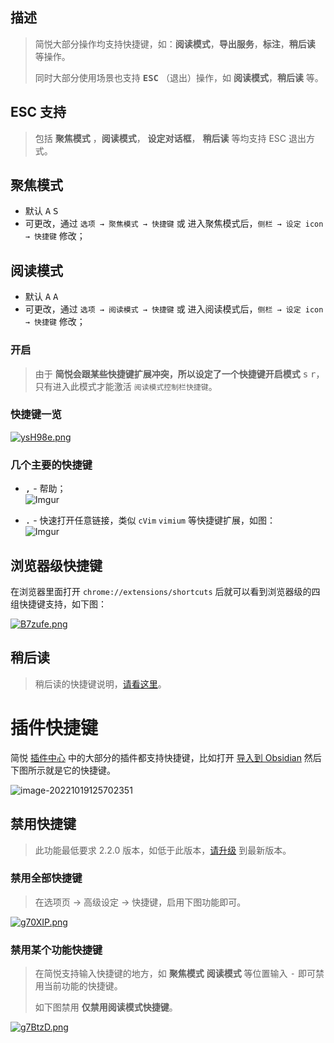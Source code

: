 描述
---

> 简悦大部分操作均支持快捷键，如：**阅读模式**，**导出服务**，**标注**，**稍后读** 等操作。
>
> 同时大部分使用场景也支持 <kbd>**ESC**</kbd> （退出）操作，如 **阅读模式**，**稍后读** 等。

ESC 支持
---
> 包括 **聚焦模式** ，**阅读模式**， **设定对话框**， **稍后读**  等均支持 ESC 退出方式。

聚焦模式
--

- 默认 <kbd>A</kbd> <kbd>S</kbd>
- 可更改，通过 `选项 → 聚焦模式 → 快捷键` 或 进入聚焦模式后，`侧栏 → 设定 icon → 快捷键` 修改；

阅读模式
--

- 默认 <kbd>A</kbd> <kbd>A</kbd>
- 可更改，通过 `选项 → 阅读模式 → 快捷键` 或 进入阅读模式后，`侧栏 → 设定 icon → 快捷键` 修改；

### 开启

> 由于 **简悦会跟某些快捷键扩展冲突，所以设定了一个快捷键开启模式** <kbd>s</kbd> <kbd>r</kbd>，只有进入此模式才能激活 `阅读模式控制栏快捷键`。

### 快捷键一览
[![ysH98e.png](https://s3.ax1x.com/2021/02/14/ysH98e.png)](https://imgchr.com/i/ysH98e)

### 几个主要的快捷键
- <kbd>,</kbd> - 帮助；    
  ![Imgur](https://i.imgur.com/cFapMy3.gif)

- <kbd>.</kbd> - 快速打开任意链接，类似 `cVim` `vimium` 等快捷键扩展，如图：    
  ![Imgur](https://i.imgur.com/gYuukIN.gif)

浏览器级快捷键
---

在浏览器里面打开 `chrome://extensions/shortcuts` 后就可以看到浏览器级的四组快捷键支持，如下图：

[![B7zufe.png](https://s1.ax1x.com/2020/11/09/B7zufe.png)](https://imgchr.com/i/B7zufe)

稍后读
---

> 稍后读的快捷键说明，[请看这里](稍后读?id=快捷键)。

# 插件快捷键

简悦 [插件中心](http://simpread.pro/plugins) 中的大部分的插件都支持快捷键，比如打开 [导入到 Obsidian](https://simpread.ksria.cn/plugins/details/1VQ19jCD8Z) 然后下图所示就是它的快捷键。

![image-20221019125702351](https://cdn.jsdelivr.net/gh/23784148/upload-images@main/typora/20221019_1666155422.png)

## 禁用快捷键

> 此功能最低要求 2.2.0 版本，如低于此版本，[请升级](http://ksria.com/simpread/) 到最新版本。

### 禁用全部快捷键

> 在选项页 → 高级设定 → 快捷键，启用下图功能即可。

[![g70XIP.png](https://z3.ax1x.com/2021/05/21/g70XIP.png)](https://imgtu.com/i/g70XIP)

### 禁用某个功能快捷键

> 在简悦支持输入快捷键的地方，如 **聚焦模式** **阅读模式** 等位置输入 <kbd>-</kbd> 即可禁用当前功能的快捷键。
>
> 如下图禁用 **仅禁用阅读模式快捷键**。

[![g7BtzD.png](https://z3.ax1x.com/2021/05/21/g7BtzD.png)](https://imgtu.com/i/g7BtzD)